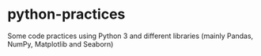 # python-practices
Some code practices using Python 3 and different libraries (mainly Pandas, NumPy, Matplotlib and Seaborn)
